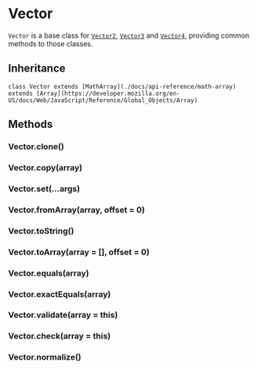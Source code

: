 # Vector

`Vector` is a base class for [`Vector2`](/docs/modules/core/api-reference/vector2), [`Vector3`](/docs/modules/core/api-reference/vector3) and [`Vector4`](/docs/modules/core/api-reference/vector4), providing common methods to those classes.

## Inheritance

`class Vector extends [MathArray](./docs/api-reference/math-array) extends [Array](https://developer.mozilla.org/en-US/docs/Web/JavaScript/Reference/Global_Objects/Array)`

## Methods

### Vector.clone()

### Vector.copy(array)

### Vector.set(...args)

### Vector.fromArray(array, offset = 0)

### Vector.toString()

### Vector.toArray(array = [], offset = 0)

### Vector.equals(array)

### Vector.exactEquals(array)

### Vector.validate(array = this)

### Vector.check(array = this)

### Vector.normalize()
